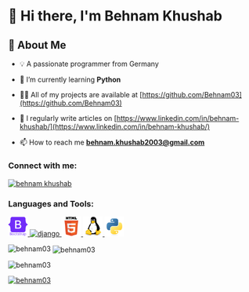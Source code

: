 # 👋 Hi there, I'm Behnam Khushab

## 🚀 About Me

- 💡 A passionate programmer from Germany

- 🌱 I’m currently learning **Python**

- 👨‍💻 All of my projects are available at [https://github.com/Behnam03](https://github.com/Behnam03)

- 📝 I regularly write articles on [https://www.linkedin.com/in/behnam-khushab/](https://www.linkedin.com/in/behnam-khushab/)

- 📫 How to reach me **behnam.khushab2003@gmail.com**

<h3 align="left">Connect with me:</h3>
<p align="left">
<a href="[https://linkedin.com/in/behnam khushab](https://www.linkedin.com/in/behnam-khushab/)" target="blank"><img align="center" src="https://raw.githubusercontent.com/rahuldkjain/github-profile-readme-generator/master/src/images/icons/Social/linked-in-alt.svg" alt="behnam khushab" height="30" width="40" /></a>
</p>

<h3 align="left">Languages and Tools:</h3>
<p align="left"> <a href="https://getbootstrap.com" target="_blank" rel="noreferrer"> <img src="https://raw.githubusercontent.com/devicons/devicon/master/icons/bootstrap/bootstrap-plain-wordmark.svg" alt="bootstrap" width="40" height="40"/> </a> <a href="https://www.djangoproject.com/" target="_blank" rel="noreferrer"> <img src="https://cdn.worldvectorlogo.com/logos/django.svg" alt="django" width="40" height="40"/> </a> <a href="https://www.w3.org/html/" target="_blank" rel="noreferrer"> <img src="https://raw.githubusercontent.com/devicons/devicon/master/icons/html5/html5-original-wordmark.svg" alt="html5" width="40" height="40"/> </a> <a href="https://www.linux.org/" target="_blank" rel="noreferrer"> <img src="https://raw.githubusercontent.com/devicons/devicon/master/icons/linux/linux-original.svg" alt="linux" width="40" height="40"/> </a> <a href="https://www.python.org" target="_blank" rel="noreferrer"> <img src="https://raw.githubusercontent.com/devicons/devicon/master/icons/python/python-original.svg" alt="python" width="40" height="40"/> </a> </p>

<p><img align="left" src="https://github-readme-stats.vercel.app/api/top-langs?username=behnam03&show_icons=true&locale=en&layout=compact" alt="behnam03" /></p>

<p>&nbsp;<img align="center" src="https://github-readme-stats.vercel.app/api?username=behnam03&show_icons=true&locale=en" alt="behnam03" /></p>

<p align="left"> <img src="https://komarev.com/ghpvc/?username=behnam03&label=Profile%20views&color=0e75b6&style=flat" alt="behnam03" /> </p>

<p align="left"> <a href="https://github.com/ryo-ma/github-profile-trophy"><img src="https://github-profile-trophy.vercel.app/?username=behnam03" alt="behnam03" /></a> </p>
